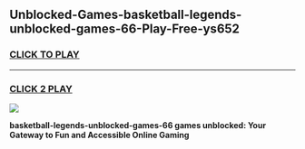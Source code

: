 
## Unblocked-Games-basketball-legends-unblocked-games-66-Play-Free-ys652
<h3>
<a href="https://premium76.site?title=basketball-legends-unblocked-games-66&ref=23A">CLICK TO PLAY</a></h3>
<hr>

<h3>
<a href="https://premium76.site?title=basketball-legends-unblocked-games-66&ref=23A">CLICK 2 PLAY</a>
  
</h3>

<a href="https://premium76.site?title=basketball-legends-unblocked-games-66&ref=23A"><img src="https://clearcache.store/games.png"></a>


**basketball-legends-unblocked-games-66 games unblocked: Your Gateway to Fun and Accessible Online Gaming**
